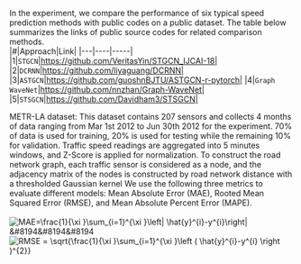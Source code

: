 In the experiment, we compare the performance of six typical speed prediction methods with public codes on a public dataset. The table below summarizes the links of public source codes for related comparison methods.<br>
|#|Approach|Link|
|---|----|-----|
|1|`STGCN`|https://github.com/VeritasYin/STGCN_IJCAI-18|
|2|`DCRNN`|https://github.com/liyaguang/DCRNN|
|3|`ASTGCN`|https://github.com/guoshnBJTU/ASTGCN-r-pytorch|
|4|`Graph WaveNet`|https://github.com/nnzhan/Graph-WaveNet|
|5|`STSGCN`|https://github.com/Davidham3/STSGCN| <br>

METR-LA dataset: This dataset contains 207 sensors and collects 4 months of data ranging from Mar 1st 2012 to Jun 30th 2012 for the experiment. 70% of data is used for training, 20% is used for testing while the remaining 10% for validation. Traffic speed readings are aggregated into 5 minutes windows, and Z-Score is applied for normalization. To construct the road network graph, each traffic sensor is considered as a node, and the adjacency matrix of the nodes is constructed by road network distance with a thresholded Gaussian kernel
We use the following three metrics to evaluate different models: Mean Absolute Error (MAE), Rooted Mean Squared Error (RMSE), and Mean Absolute Percent Error (MAPE).<br><br>
<img src="https://latex.codecogs.com/png.image?\dpi{110}&space;MAE=\frac{1}{\xi&space;}\sum_{i=1}^{\xi&space;}\left|&space;\hat{y}^{i}-y^{i}\right|" title="MAE=\frac{1}{\xi }\sum_{i=1}^{\xi }\left| \hat{y}^{i}-y^{i}\right|" />&#8194&#8194&#8194<img src="https://latex.codecogs.com/png.image?\dpi{110}&space;RMSE&space;=&space;\sqrt{\frac{1}{\xi&space;}\sum_{i=1}^{\xi&space;}\left&space;(&space;\hat{y}^{i}-y^{i}&space;\right&space;)^{2}}" title="RMSE = \sqrt{\frac{1}{\xi }\sum_{i=1}^{\xi }\left ( \hat{y}^{i}-y^{i} \right )^{2}}" /><br><br>

